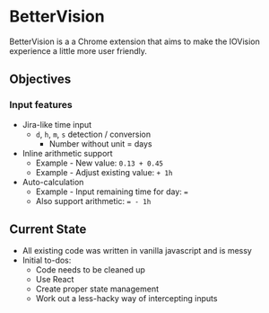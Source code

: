 # BetterVision

BetterVision is a a Chrome extension that aims to make the IOVision experience a little more user friendly.

## Objectives

### Input features

* Jira-like time input
  * `d`, `h`, `m`, `s` detection / conversion
	* Number without unit = days
* Inline arithmetic support
	* Example - New value: `0.13 + 0.45`
  * Example - Adjust existing value: `+ 1h`
* Auto-calculation
	* Example - Input remaining time for day: `=`
	* Also support arithmetic: `= - 1h`

## Current State 

* All existing code was written in vanilla javascript and is messy
* Initial to-dos:
  * Code needs to be cleaned up
  * Use React
  * Create proper state management
  * Work out a less-hacky way of intercepting inputs
